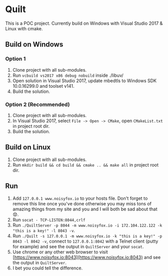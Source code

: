 # Quilt

This is a POC project. Currently build on Windows with Visual Studio 2017 & Linux with cmake.

## Build on Windows
### Option 1
1. Clone project with all sub-modules.
2. Run `vcbuild vs2017 x86 debug nobuild` inside ./libuv/
3. Open solution in Visual Studio 2017, update mbedtls to Windows SDK 10.0.16299.0 and toolset v141.
4. Build the solution.

### Option 2 (Recommended)
1. Clone project with all sub-modules.
2. In Visual Studio 2017, select `File -> Open -> CMake`, open `CMakeList.txt` in project root dir.
3. Build the solution.

## Build on Linux
1. Clone project with all sub-modules.
2. Run `mkdir build && cd build && cmake .. && make all` in project root dir.

## Run
1. Add `127.0.0.1 www.noisyfox.io` to your hosts file. Don't forget to remove this line once you've done otherwise you may miss tons of amazing things from my site and you and I will both be sad about that :worried:.
2. Run `socat - TCP-LISTEN:8044,crlf`
3. Run `./QuiltServer -p 8044 -m www.noisyfox.io -i 172.104.122.122 -k "this is a key!" -l 8043 -v`.
4. Run `./Quilt -s 127.0.0.1 -m www.noisyfox.io -k "this is a key!" -p 8043 -l 8042 -v`, connect to `127.0.0.1:8042` with a Telnet client (putty for example) and see the output in `QuiltServer` and your `socat`.
5. Use chrome or any other web browser to visit [https://www.noisyfox.io:8043](https://www.noisyfox.io:8043) and see the output in `QuiltServer`.
6. I bet you could tell the difference.
